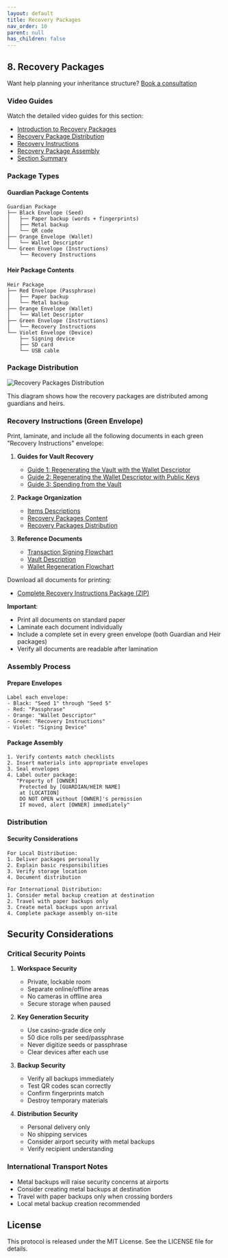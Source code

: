 ```yaml
---
layout: default
title: Recovery Packages
nav_order: 10
parent: null
has_children: false
---
```


## 8. Recovery Packages

Want help planning your inheritance structure? [Book a consultation](https://thebitcoinbackup.com/services)

### Video Guides
Watch the detailed video guides for this section:
- [Introduction to Recovery Packages](https://archive.org/details/the-bitcoin-backup-self-inheritance-protocol/Section+8+-+Lesson+1.mp4)
- [Recovery Package Distribution](https://archive.org/details/the-bitcoin-backup-self-inheritance-protocol/Section+8+-+Lesson+2.mp4)
- [Recovery Instructions](https://archive.org/details/the-bitcoin-backup-self-inheritance-protocol/Section+8+-+Lesson+3.mp4)
- [Recovery Package Assembly](https://archive.org/details/the-bitcoin-backup-self-inheritance-protocol/Section+8+-+Lesson+4.mp4)
- [Section Summary](https://archive.org/details/the-bitcoin-backup-self-inheritance-protocol/Section+8+-+Lesson+5.mp4)

### Package Types

#### Guardian Package Contents
```
Guardian Package
├── Black Envelope (Seed)
│   ├── Paper backup (words + fingerprints)
│   ├── Metal backup
│   └── QR code
├── Orange Envelope (Wallet)
│   └── Wallet Descriptor
└── Green Envelope (Instructions)
    └── Recovery Instructions
```

#### Heir Package Contents
```
Heir Package
├── Red Envelope (Passphrase)
│   ├── Paper backup
│   └── Metal backup
├── Orange Envelope (Wallet)
│   └── Wallet Descriptor
├── Green Envelope (Instructions)
│   └── Recovery Instructions
└── Violet Envelope (Device)
    ├── Signing device
    ├── SD card
    └── USB cable
```

### Package Distribution

![Recovery Packages Distribution](/Self-Inheritance-Protocol/assets/docs/recovery-instructions/recovery-packages-distribution/recovery-packages-distribution.png)

This diagram shows how the recovery packages are distributed among guardians and heirs.

### Recovery Instructions (Green Envelope)
Print, laminate, and include all the following documents in each green "Recovery Instructions" envelope:

1. **Guides for Vault Recovery**
   - [Guide 1: Regenerating the Vault with the Wallet Descriptor](assets/docs/recovery-instructions/guide-1-regenerating-vault)
   - [Guide 2: Regenerating the Wallet Descriptor with Public Keys](assets/docs/recovery-instructions/guide-2-regenerating-descriptor)
   - [Guide 3: Spending from the Vault](assets/docs/recovery-instructions/guide-3-spending)

2. **Package Organization**
   - [Items Descriptions](assets/docs/recovery-instructions/items-descriptions)
   - [Recovery Packages Content](assets/docs/recovery-instructions/recovery-packages-content)
   - [Recovery Packages Distribution](assets/docs/recovery-instructions/recovery-packages-distribution)

3. **Reference Documents**
   - [Transaction Signing Flowchart](assets/docs/recovery-instructions/transaction-signing-flowchart)
   - [Vault Description](assets/docs/recovery-instructions/vault-description)
   - [Wallet Regeneration Flowchart](assets/docs/recovery-instructions/wallet-regeneration-flowchart)

Download all documents for printing:
- [Complete Recovery Instructions Package (ZIP)](assets/docs/recovery-instructions.zip)

**Important**: 
- Print all documents on standard paper
- Laminate each document individually
- Include a complete set in every green envelope (both Guardian and Heir packages)
- Verify all documents are readable after lamination

### Assembly Process

#### Prepare Envelopes
```
Label each envelope:
- Black: "Seed 1" through "Seed 5"
- Red: "Passphrase"
- Orange: "Wallet Descriptor"
- Green: "Recovery Instructions"
- Violet: "Signing Device"
```

#### Package Assembly
```
1. Verify contents match checklists
2. Insert materials into appropriate envelopes
3. Seal envelopes
4. Label outer package:
   "Property of [OWNER]
    Protected by [GUARDIAN/HEIR NAME]
    at [LOCATION]
    DO NOT OPEN without [OWNER]'s permission
    If moved, alert [OWNER] immediately"
```

### Distribution

#### Security Considerations
```
For Local Distribution:
1. Deliver packages personally
2. Explain basic responsibilities
3. Verify storage location
4. Document distribution

For International Distribution:
1. Consider metal backup creation at destination
2. Travel with paper backups only
3. Create metal backups upon arrival
4. Complete package assembly on-site
```

## Security Considerations

### Critical Security Points
1. **Workspace Security**
   - Private, lockable room
   - Separate online/offline areas
   - No cameras in offline area
   - Secure storage when paused

2. **Key Generation Security**
   - Use casino-grade dice only
   - 50 dice rolls per seed/passphrase
   - Never digitize seeds or passphrase
   - Clear devices after each use

3. **Backup Security**
   - Verify all backups immediately
   - Test QR codes scan correctly
   - Confirm fingerprints match
   - Destroy temporary materials

4. **Distribution Security**
   - Personal delivery only
   - No shipping services
   - Consider airport security with metal backups
   - Verify recipient understanding

### International Transport Notes
- Metal backups will raise security concerns at airports
- Consider creating metal backups at destination
- Travel with paper backups only when crossing borders
- Local metal backup creation recommended

## License
This protocol is released under the MIT License. See the LICENSE file for details.
